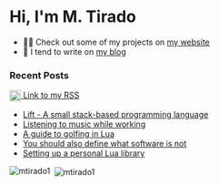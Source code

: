 <h1 align="left">Hi, I'm M. Tirado</h1>

- 👨‍💻 Check out some of my projects on [my website](https://mtirado.com)
- 📝 I tend to write on [my blog](https://mtirado.com/blog)

### Recent Posts
<p align="left">
<a href="https://mtirado.com/rss.xml" target="blank"><img align="center" src="https://raw.githubusercontent.com/rahuldkjain/github-profile-readme-generator/master/src/images/icons/Social/rss.svg" alt="https://mtirado.com/rss.xml" width="20" height="20"/> Link to my RSS</a>
</p>


<!-- BLOG-POST-LIST:START -->
- [Lift - A small stack-based programming language](https://mtirado.com/blog/lift-language-intro/)
- [Listening to music while working](https://mtirado.com/blog/listening-to-music-while-working/)
- [A guide to golfing in Lua](https://mtirado.com/blog/golfing-in-lua/)
- [You should also define what software is not](https://mtirado.com/blog/define-what-software-is-not/)
- [Setting up a personal Lua library](https://mtirado.com/blog/setting-up-a-personal-lua-library/)
<!-- BLOG-POST-LIST:END -->

<p><img align="left" src="https://github-readme-stats.vercel.app/api/top-langs?username=mtirado1&show_icons=true&locale=en&layout=compact" alt="mtirado1" /></p>

<p>&nbsp;<img align="center" src="https://github-readme-stats.vercel.app/api?username=mtirado1&show_icons=true&locale=en" alt="mtirado1" /></p>

